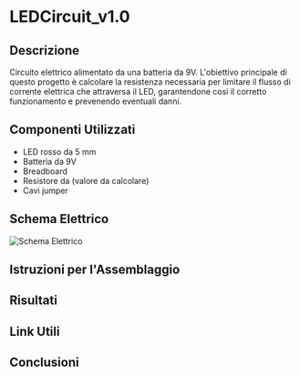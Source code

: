 # LEDCircuit_v1.0

## Descrizione
Circuito elettrico alimentato da una batteria da 9V.
L'obiettivo principale di questo progetto è calcolare la resistenza necessaria per limitare il flusso di corrente elettrica che attraversa il LED, garantendone così il corretto funzionamento e prevenendo eventuali danni. 

## Componenti Utilizzati
* LED rosso da 5 mm
* Batteria da 9V
* Breadboard
* Resistore da (valore da calcolare)
* Cavi jumper
  
## Schema Elettrico
![Schema Elettrico]()
## Istruzioni per l'Assemblaggio
## Risultati
## Link Utili
## Conclusioni
